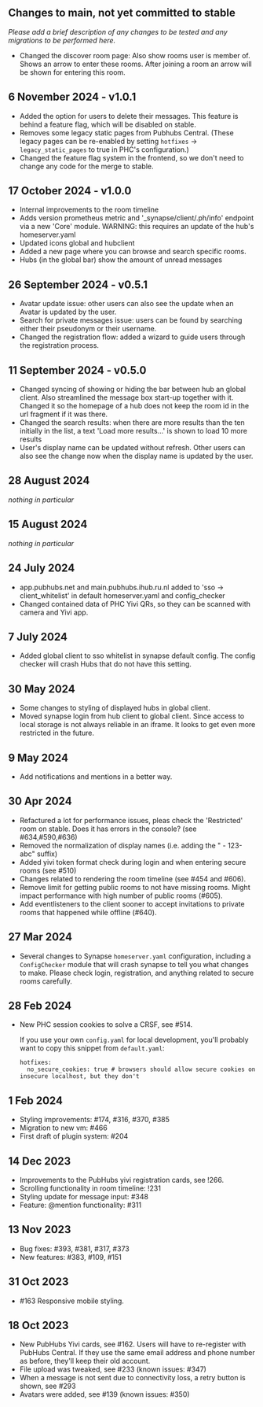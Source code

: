 ## Changes to main, not yet committed to stable

*Please add a brief description of any changes to be tested and any migrations to be performed here.*
- Changed the discover room page: Also show rooms user is member of. Shows an arrow to enter these rooms. After joining a room an arrow will be shown for entering this room.

## 6 November 2024 - v1.0.1
- Added the option for users to delete their messages. This feature is behind a feature flag, which will be disabled on stable.
- Removes some legacy static pages from Pubhubs Central.
  (These legacy pages can be re-enabled by setting `hotfixes` -> `legacy_static_pages` to true in PHC's configuration.)
- Changed the feature flag system in the frontend, so we don't need to change any code for the merge to stable.

## 17 October 2024 - v1.0.0

- Internal improvements to the room timeline
- Adds version prometheus metric and '\_synapse/client/.ph/info' endpoint via a new 'Core' module.
  WARNING: this requires an update of the hub's homeserver.yaml
- Updated icons global and hubclient
- Added a new page where you can browse and search specific rooms.
- Hubs (in the global bar) show the amount of unread messages

## 26 September 2024 - v0.5.1
- Avatar update issue: other users can also see the update when an Avatar is updated by the user.
- Search for private messages issue: users can be found by searching either their pseudonym or their username.
- Changed the registration flow: added a wizard to guide users through the registration process.

## 11 September 2024 - v0.5.0
- Changed syncing of showing or hiding the bar between hub an global client. Also streamlined the message box start-up together with it. Changed it so the homepage of a hub does not keep the room id in the url fragment if it was there.
- Changed the search results: when there are more results than the ten initially in the list, a text 'Load more results...' is shown to load 10 more results
- User's display name can be updated without refresh. Other users can also see the change now when the display name is updated by the user.

## 28 August 2024

  _nothing in particular_

## 15 August 2024

  _nothing in particular_

## 24 July 2024
- app.pubhubs.net and main.pubhubs.ihub.ru.nl added to 'sso -> client_whitelist' in default homeserver.yaml and config_checker
- Changed contained data of PHC Yivi QRs, so they can be scanned with camera and Yivi app.

## 7 July 2024
- Added global client to sso whitelist in synapse default config. The config checker will crash Hubs that do not have this setting.

## 30 May 2024
- Some changes to styling of displayed hubs in global client.
- Moved synapse login from hub client to global client. Since access to local storage is not always reliable in an iframe. It looks to get even more restricted in the future.

## 9 May 2024
- Add notifications and mentions in a better way.

## 30 Apr 2024
- Refactured a lot for performance issues, pleas check the 'Restricted' room on stable. Does it has errors in the console? (see #634,#590,#636)
- Removed the normalization of display names (i.e. adding the " - 123-abc" suffix)
- Added yivi token format check during login and when entering secure rooms (see #510)
- Changes related to rendering the room timeline (see #454 and #606).
- Remove limit for getting public rooms to not have missing rooms. Might impact performance with high number of public rooms (#605).
- Add eventlisteners to the client sooner to accept invitations to private rooms that happened while offline (#640).

## 27 Mar 2024
- Several changes to Synapse `homeserver.yaml` configuration, including a `ConfigChecker` module that
  will crash synapse to tell you what changes to make.  Please check login, registration, and anything
  related to secure rooms carefully.

## 28 Feb 2024
- New PHC session cookies to solve a CRSF, see #514.

  If you use your own `config.yaml` for local development, you'll probably want to
  copy this snippet from `default.yaml`:
  ```
  hotfixes:
    no_secure_cookies: true # browsers should allow secure cookies on insecure localhost, but they don't
  ```

## 1 Feb 2024
- Styling improvements: #174, #316, #370, #385
- Migration to new vm: #466
- First draft of plugin system: #204

## 14 Dec 2023
- Improvements to the PubHubs yivi registration cards, see !266.
- Scrolling functionality in room timeline: !231
- Styling update for message input: #348
- Feature: @mention functionality: #311

## 13 Nov 2023
- Bug fixes: #393, #381, #317, #373
- New features:  #383, #109, #151

## 31 Oct 2023
- #163 Responsive mobile styling.

## 18 Oct 2023
- New PubHubs Yivi cards, see #162.  Users will have to re-register with PubHubs Central. If they use the same email address and phone number as before, they'll keep their old account.
- File upload was tweaked, see #233 (known issues: #347)
- When a message is not sent due to connectivity loss, a retry button is shown, see #293
- Avatars were added, see #139 (known issues: #350)




